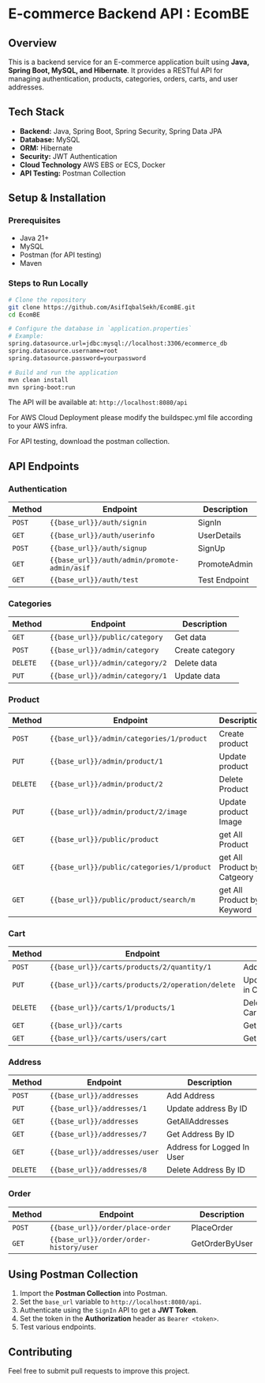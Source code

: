 # E-commerce Backend API :  EcomBE

## Overview
This is a backend service for an E-commerce application built using **Java, Spring Boot, MySQL, and Hibernate**. It provides a RESTful API for managing authentication, products, categories, orders, carts, and user addresses.

##  Tech Stack
- **Backend:** Java, Spring Boot, Spring Security, Spring Data JPA
- **Database:** MySQL
- **ORM:** Hibernate
- **Security:** JWT Authentication
- **Cloud Technology** AWS EBS or ECS, Docker
- **API Testing:** Postman Collection

##  Setup & Installation

### Prerequisites
- Java 21+
- MySQL
- Postman (for API testing)
- Maven

### Steps to Run Locally
```sh
# Clone the repository
git clone https://github.com/AsifIqbalSekh/EcomBE.git
cd EcomBE

# Configure the database in `application.properties`
# Example:
spring.datasource.url=jdbc:mysql://localhost:3306/ecommerce_db
spring.datasource.username=root
spring.datasource.password=yourpassword

# Build and run the application
mvn clean install
mvn spring-boot:run
```

The API will be available at: `http://localhost:8080/api`

For AWS Cloud Deployment please modify the buildspec.yml file according to your AWS infra.

For API testing, download the postman collection.

##  API Endpoints

### Authentication

| Method | Endpoint | Description |
|--------|---------|-------------|
| `POST` | `{{base_url}}/auth/signin` | SignIn |
| `GET` | `{{base_url}}/auth/userinfo` | UserDetails |
| `POST` | `{{base_url}}/auth/signup` | SignUp |
| `GET` | `{{base_url}}/auth/admin/promote-admin/asif` | PromoteAdmin |
| `GET` | `{{base_url}}/auth/test` | Test Endpoint |

### Categories

| Method | Endpoint | Description |
|--------|---------|-------------|
| `GET` | `{{base_url}}/public/category` | Get data |
| `POST` | `{{base_url}}/admin/category` | Create category |
| `DELETE` | `{{base_url}}/admin/category/2` | Delete data |
| `PUT` | `{{base_url}}/admin/category/1` | Update data |

### Product

| Method | Endpoint | Description |
|--------|---------|-------------|
| `POST` | `{{base_url}}/admin/categories/1/product` | Create product |
| `PUT` | `{{base_url}}/admin/product/1` | Update product |
| `DELETE` | `{{base_url}}/admin/product/2` | Delete Product |
| `PUT` | `{{base_url}}/admin/product/2/image` | Update product Image |
| `GET` | `{{base_url}}/public/product` | get All Product |
| `GET` | `{{base_url}}/public/categories/1/product` | get All Product by Catgeory |
| `GET` | `{{base_url}}/public/product/search/m` | get All Product by Keyword |

### Cart

| Method | Endpoint | Description |
|--------|---------|-------------|
| `POST` | `{{base_url}}/carts/products/2/quantity/1` | AddProductToCart |
| `PUT` | `{{base_url}}/carts/products/2/operation/delete` | UpdateProductQuantity in Cart |
| `DELETE` | `{{base_url}}/carts/1/products/1` | DeleteProductFrom Cart |
| `GET` | `{{base_url}}/carts` | GetAllCarts |
| `GET` | `{{base_url}}/carts/users/cart` | GetUserCart |

### Address

| Method | Endpoint | Description |
|--------|---------|-------------|
| `POST` | `{{base_url}}/addresses` | Add Address |
| `PUT` | `{{base_url}}/addresses/1` | Update address By ID |
| `GET` | `{{base_url}}/addresses` | GetAllAddresses |
| `GET` | `{{base_url}}/addresses/7` | Get Address By ID |
| `GET` | `{{base_url}}/addresses/user` | Address for Logged In User |
| `DELETE` | `{{base_url}}/addresses/8` | Delete Address By ID |

### Order

| Method | Endpoint | Description |
|--------|---------|-------------|
| `POST` | `{{base_url}}/order/place-order` | PlaceOrder |
| `GET` | `{{base_url}}/order/order-history/user` | GetOrderByUser |



## Using Postman Collection
1. Import the **Postman Collection** into Postman.
2. Set the `base_url` variable to `http://localhost:8080/api`.
3. Authenticate using the `SignIn` API to get a **JWT Token**.
4. Set the token in the **Authorization** header as `Bearer <token>`.
5. Test various endpoints.

## Contributing
Feel free to submit pull requests to improve this project.
